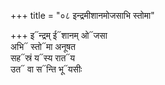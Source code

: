+++
title = "०८ इन्द्रमीशानमोजसाभि स्तोमा"

+++
इ᳓न्द्रम् ई᳓शानम् ओ᳓जसा  
अभि᳓ स्तो᳓मा अनूषत  
सह᳓स्रं य᳓स्य रात᳓य  
उत᳓ वा स᳓न्ति भू᳓यसीः